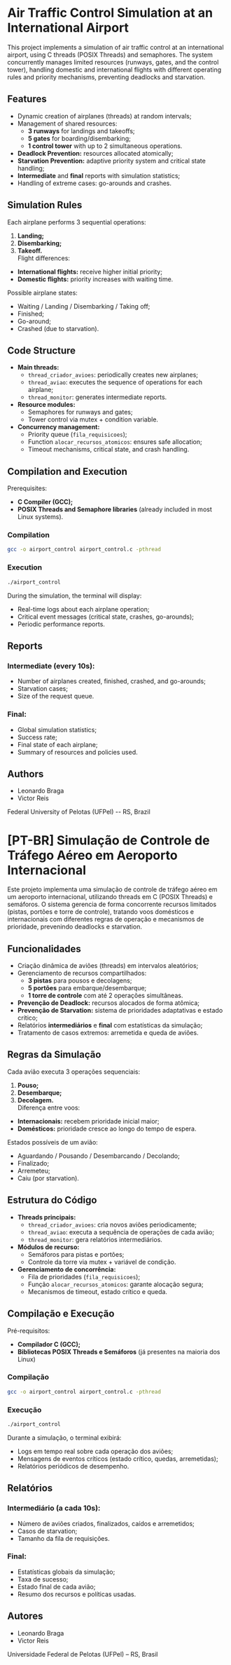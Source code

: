 # Air Traffic Control Simulation at an International Airport

This project implements a simulation of air traffic control at an
international airport, using C threads (POSIX Threads) and semaphores.
The system concurrently manages limited resources (runways, gates, and
the control tower), handling domestic and international flights with
different operating rules and priority mechanisms, preventing deadlocks
and starvation.

## Features

-   Dynamic creation of airplanes (threads) at random intervals;
-   Management of shared resources:
    -   **3 runways** for landings and takeoffs;
    -   **5 gates** for boarding/disembarking;
    -   **1 control tower** with up to 2 simultaneous operations.
-   **Deadlock Prevention:** resources allocated atomically;
-   **Starvation Prevention:** adaptive priority system and critical state handling;
-   **Intermediate** and **final** reports with simulation statistics;
-   Handling of extreme cases: go-arounds and crashes.

## Simulation Rules

Each airplane performs 3 sequential operations:
1. **Landing;**
2. **Disembarking;**
3. **Takeoff.**
\
Flight differences:
- **International flights:** receive higher initial priority;
- **Domestic flights:** priority increases with waiting time.

Possible airplane states:
- Waiting / Landing / Disembarking / Taking off;
- Finished;
- Go-around;
- Crashed (due to starvation).

## Code Structure

-   **Main threads:**
    -   `thread_criador_avioes`: periodically creates new airplanes;
    -   `thread_aviao`: executes the sequence of operations for each
        airplane;
    -   `thread_monitor`: generates intermediate reports.
-   **Resource modules:**
    -   Semaphores for runways and gates;
    -   Tower control via mutex + condition variable.
-   **Concurrency management:**
    -   Priority queue (`fila_requisicoes`);
    -   Function `alocar_recursos_atomicos`: ensures safe allocation;
    -   Timeout mechanisms, critical state, and crash handling.

## Compilation and Execution

Prerequisites:
- **C Compiler (GCC);**
- **POSIX Threads and Semaphore libraries** (already included in most
Linux systems).

### Compilation

``` bash
gcc -o airport_control airport_control.c -pthread
```

### Execution

``` bash
./airport_control
```

During the simulation, the terminal will display:
- Real-time logs about each airplane operation;
- Critical event messages (critical state, crashes, go-arounds);
- Periodic performance reports.

## Reports

### Intermediate (every 10s):

-   Number of airplanes created, finished, crashed, and go-arounds;
-   Starvation cases;
-   Size of the request queue.

### Final:

-   Global simulation statistics;
-   Success rate;
-   Final state of each airplane;
-   Summary of resources and policies used.

## Authors

-   Leonardo Braga
-   Victor Reis

Federal University of Pelotas (UFPel) -- RS, Brazil

# [PT-BR] Simulação de Controle de Tráfego Aéreo em Aeroporto Internacional

Este projeto implementa uma simulação de controle de tráfego aéreo em um aeroporto internacional, utilizando threads em C (POSIX Threads) e semáforos. O sistema gerencia de forma concorrente recursos limitados (pistas, portões e torre de controle), tratando voos domésticos e internacionais com diferentes regras de operação e mecanismos de prioridade, prevenindo deadlocks e starvation.

## Funcionalidades

- Criação dinâmica de aviões (threads) em intervalos aleatórios;
- Gerenciamento de recursos compartilhados:
  - **3 pistas** para pousos e decolagens;
  - **5 portões** para embarque/desembarque;
  - **1 torre de controle** com até 2 operações simultâneas.
- **Prevenção de Deadlock:** recursos alocados de forma atômica;
- **Prevenção de Starvation:** sistema de prioridades adaptativas e estado crítico;
- Relatórios **intermediários** e **final** com estatísticas da simulação;
- Tratamento de casos extremos: arremetida e queda de aviões.

## Regras da Simulação

Cada avião executa 3 operações sequenciais:
1. **Pouso;**
2. **Desembarque;**
3. **Decolagem.**
\
Diferença entre voos:
- **Internacionais:** recebem prioridade inicial maior;
- **Domésticos:** prioridade cresce ao longo do tempo de espera.

Estados possíveis de um avião:
- Aguardando / Pousando / Desembarcando / Decolando;
- Finalizado;
- Arremeteu;
- Caiu (por starvation).

## Estrutura do Código

- **Threads principais:**
  - `thread_criador_avioes`: cria novos aviões periodicamente;
  - `thread_aviao`: executa a sequência de operações de cada avião;
  - `thread_monitor`: gera relatórios intermediários.
- **Módulos de recurso:**
  - Semáforos para pistas e portões;
  - Controle da torre via mutex + variável de condição.
- **Gerenciamento de concorrência:**
  - Fila de prioridades (`fila_requisicoes`);
  - Função `alocar_recursos_atomicos`: garante alocação segura;
  - Mecanismos de timeout, estado crítico e queda.

## Compilação e Execução

Pré-requisitos:
- **Compilador C (GCC);**  
- **Bibliotecas POSIX Threads e Semáforos** (já presentes na maioria dos Linux)

### Compilação
```bash
gcc -o airport_control airport_control.c -pthread
```

### Execução
```bash
./airport_control
```

Durante a simulação, o terminal exibirá:
- Logs em tempo real sobre cada operação dos aviões;
- Mensagens de eventos críticos (estado crítico, quedas, arremetidas);
- Relatórios periódicos de desempenho.

## Relatórios

### Intermediário (a cada 10s):
- Número de aviões criados, finalizados, caídos e arremetidos;
- Casos de starvation;
- Tamanho da fila de requisições.

### Final:
- Estatísticas globais da simulação;
- Taxa de sucesso;
- Estado final de cada avião;
- Resumo dos recursos e políticas usadas.

## Autores
- Leonardo Braga
- Victor Reis

Universidade Federal de Pelotas (UFPel) – RS, Brasil
